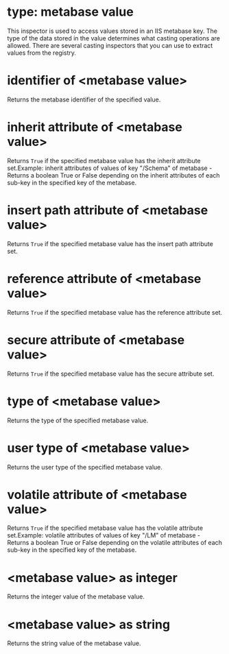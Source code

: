 # type: metabase value

This inspector is used to access values stored in an IIS metabase key. The type of the data stored in the value determines what casting operations are allowed. There are several casting inspectors that you can use to extract values from the registry.

# identifier of &lt;metabase value&gt;

Returns the metabase identifier of the specified value.

# inherit attribute of &lt;metabase value&gt;

Returns `True` if the specified metabase value has the inherit attribute set.Example: inherit attributes of values of key &quot;/Schema&quot; of metabase - Returns a boolean True or False depending on the inherit attributes of each sub-key in the specified key of the metabase.

# insert path attribute of &lt;metabase value&gt;

Returns `True` if the specified metabase value has the insert path attribute set.

# reference attribute of &lt;metabase value&gt;

Returns `True` if the specified metabase value has the reference attribute set.

# secure attribute of &lt;metabase value&gt;

Returns `True` if the specified metabase value has the secure attribute set.

# type of &lt;metabase value&gt;

Returns the type of the specified metabase value.

# user type of &lt;metabase value&gt;

Returns the user type of the specified metabase value.

# volatile attribute of &lt;metabase value&gt;

Returns `True` if the specified metabase value has the volatile attribute set.Example: volatile attributes of values of key &quot;/LM&quot; of metabase - Returns a boolean True or False depending on the volatile attributes of each sub-key in the specified key of the metabase.

# &lt;metabase value&gt; as integer

Returns the integer value of the metabase value.

# &lt;metabase value&gt; as string

Returns the string value of the metabase value.
